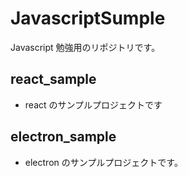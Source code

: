 # JavascriptSumple

Javascript 勉強用のリポジトリです。

## react_sample

- react のサンプルプロジェクトです

## electron_sample

- electron のサンプルプロジェクトです。

